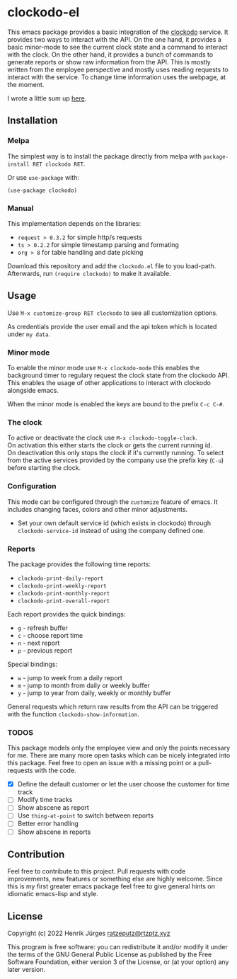 # clockodo-el

This emacs package provides a basic integration of the [clockodo](https://clockodo.com/)
service. It provides two ways to interact with the API. On the one hand, it provides
a basic minor-mode to see the current clock state and a command to interact with the clock.
On the other hand, it provides a bunch of commands to generate reports or show raw information
from the API. This is mostly written from the employee perspective and mostly uses reading 
requests to interact with the service. To change time information uses the webpage, at the moment. 

I wrote a little sum up [here](https://rtzptz.xyz/posts/emacs-package-development/).

## Installation

### Melpa

The simplest way is to install the package directly from melpa with
`package-install RET clockodo RET`. 

Or use `use-package` with:
```emacs-lisp
(use-package clockodo)
```

### Manual

This implementation depends on the libraries:
  * `request > 0.3.2` for simple http/s requests
  * `ts > 0.2.2` for simple timestamp parsing and formating
  * `org > 8` for table handling and date picking

Download this repository and add the `clockodo.el` file to you load-path.
Afterwards, run `(require clockodo)` to make it available.

## Usage

Use `M-x customize-group RET clockodo` to see all customization options.

As credentials provide the user email and the api token which is located under `my data`.

### Minor mode

To enable the minor mode use `M-x clockodo-mode` this enables the background timer
to regulary request the clock state from the clockodo API. This enables the usage of other
applications to interact with clockodo alongside emacs.

When the minor mode is enabled the keys are bound to the prefix `C-c C-#`. 

### The clock

To active or deactivate the clock use `M-x clockodo-toggle-clock`.  
On activation this either starts the clock or gets the current running id.  
On deactivation this only stops the clock if it's currently running.
To select from the active services provided by the company use the prefix key
(`C-u`) before starting the clock.

### Configuration

This mode can be configured through the `customize` feature of emacs.
It includes changing faces, colors and other minor adjustments.

- Set your own default service id (which exists in clockodo) through `clockodo-service-id` 
instead of using the company defined one.

### Reports

The package provides the following time reports:

  * `clockodo-print-daily-report`
  * `clockodo-print-weekly-report`
  * `clockodo-print-monthly-report`
  * `clockodo-print-overall-report`

Each report provides the quick bindings:

  * `g` - refresh buffer
  * `c` - choose report time
  * `n` - next report
  * `p` - previous report
  
Special bindings:

  * `w` - jump to week from a daily report
  * `m` - jump to month from daily or weekly buffer
  * `y` - jump to year from daily, weekly or monthly buffer

General requests which return raw results from the API can be triggered with
the function `clockodo-show-information`.

### TODOS

This package models only the employee view and only the points necessary for me.
There are many more open tasks which can be nicely integrated into this package.
Feel free to open an issue with a missing point or a pull-requests with the code.

- [x] Define the default customer or let the user choose the customer for time track
- [ ] Modify time tracks
- [ ] Show abscene as report
- [ ] Use `thing-at-point` to switch between reports
- [ ] Better error handling
- [ ] Show abscene in reports

## Contribution

Feel free to contribute to this project. Pull requests with code improvements,
new features or something else are highly welcome. Since this is my first greater emacs
package feel free to give general hints on idiomatic emacs-lisp and style. 

## License

Copyright (c) 2022 Henrik Jürges <ratzeputz@rtzptz.xyz>

This program is free software: you can redistribute it and/or modify
it under the terms of the GNU General Public License as published by
the Free Software Foundation, either version 3 of the License, or
(at your option) any later version.
